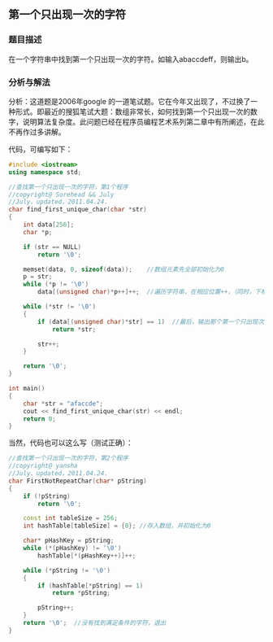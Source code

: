 ## 第一个只出现一次的字符

### 题目描述

在一个字符串中找到第一个只出现一次的字符。如输入abaccdeff，则输出b。

### 分析与解法
分析：这道题是2006年google 的一道笔试题。它在今年又出现了，不过换了一种形式。即最近的搜狐笔试大题：数组非常长，如何找到第一个只出现一次的数字，说明算法复杂度。此问题已经在程序员编程艺术系列第二章中有所阐述，在此不再作过多讲解。

代码，可编写如下：

```cpp
#include <iostream>
using namespace std;

//查找第一个只出现一次的字符，第1个程序
//copyright@ Sorehead && July
//July、updated，2011.04.24.
char find_first_unique_char(char *str)
{
    int data[256];
    char *p;

    if (str == NULL)
        return '\0';

    memset(data, 0, sizeof(data));    //数组元素先全部初始化为0
    p = str;
    while (*p != '\0')
        data[(unsigned char)*p++]++;  //遍历字符串，在相应位置++，（同时，下标强制转换）

    while (*str != '\0')
    {
        if (data[(unsigned char)*str] == 1)  //最后，输出那个第一个只出现次数为1的字符
            return *str;

        str++;
    }

    return '\0';
}

int main()
{
    char *str = "afaccde";
    cout << find_first_unique_char(str) << endl;
    return 0;
}
```

当然，代码也可以这么写（测试正确）： 
```cpp
//查找第一个只出现一次的字符，第2个程序
//copyright@ yansha
//July、updated，2011.04.24.
char FirstNotRepeatChar(char* pString)
{
    if (!pString)
        return '\0';

    const int tableSize = 256;
    int hashTable[tableSize] = {0}; //存入数组，并初始化为0

    char* pHashKey = pString;
    while (*(pHashKey) != '\0')
        hashTable[*(pHashKey++)]++;

    while (*pString != '\0')
    {
        if (hashTable[*pString] == 1)
            return *pString;

        pString++;
    }
    return '\0';  //没有找到满足条件的字符，退出
}
```
